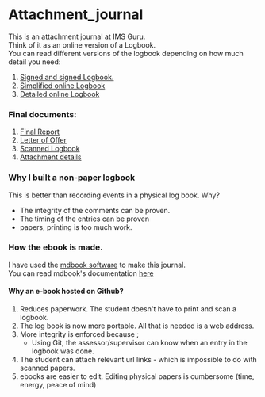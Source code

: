 # Attachment_journal
This is an attachment journal at IMS Guru.<br>
Think of it as an online version of a Logbook.<br>
You can read different versions of the logbook depending on how much detail you need:
1. [Signed and signed Logbook.](https://raw.githubusercontent.com/kiarie404/Attachment_journal/main/documents/scanned_log/Logbook%20Wagura%20James%20Kiarie%20P15.1667.2019.pdf)
2. [Simplified online Logbook](https://kiarie404.github.io/Attachment_journal/simplified_online_log/book/index.html)
3. [Detailed online Logbook](https://kiarie404.github.io/Attachment_journal/)

### Final documents:
1. [Final Report](https://raw.githubusercontent.com/kiarie404/Attachment_journal/main/documents/REPORT%20Wagura%20James%20Kiariae%20P15.1667.pdf)
2. [Letter of Offer](https://raw.githubusercontent.com/kiarie404/Attachment_journal/main/documents/Offer%20Letter%20Wagura%20James%20Kiarie.pdf)
3. [Scanned Logbook](https://raw.githubusercontent.com/kiarie404/Attachment_journal/main/documents/scanned_log/Logbook%20Wagura%20James%20Kiarie%20P15.1667.2019.pdf)
4. [Attachment details](https://raw.githubusercontent.com/kiarie404/Attachment_journal/main/documents/attachment_details_form.pdf)
   
### Why I built a non-paper logbook
This is better than recording events in a physical log book. Why?
- The integrity of the comments can be proven.
- The timing of the entries can be proven
- papers, printing is too much work.




### How the ebook is made.
I have used the [mdbook software](https://rust-lang.github.io/mdBook/) to make this journal.\
You can read mdbook's documentation [here](https://rust-lang.github.io/mdBook/)

#### Why an e-book hosted on Github?
1. Reduces paperwork. The student doesn't have to print and scan a logbook.
2. The log book is now more portable. All that is needed is a web address.
3. More integrity is enforced because ;
    -  Using Git, the assessor/supervisor can know when an entry in the logbook was done.
4. The student can attach relevant url links - which is impossible to do with scanned papers.
5. ebooks are easier to edit. Editing physical papers is cumbersome (time, energy, peace of mind)







 


    

